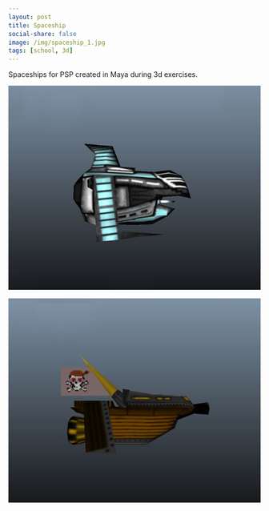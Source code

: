 ```yaml
---
layout: post
title: Spaceship
social-share: false
image: /img/spaceship_1.jpg
tags: [school, 3d]
---
```


Spaceships for PSP created in Maya during 3d exercises.

![Spaceship One](/img/spaceship_1.jpg)

![Spaceship Two](/img/spaceship_2.jpg)